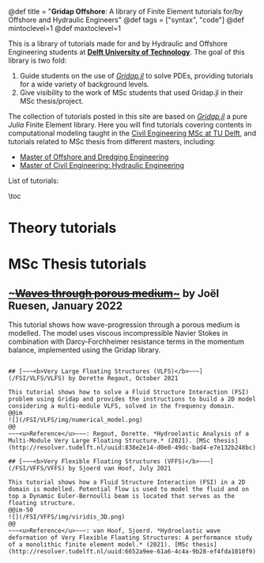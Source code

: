 @def title = "<b>Gridap Offshore</b>: A library of Finite Element tutorials for/by Offshore and Hydraulic Engineers"
@def tags = ["syntax", "code"]
@def mintoclevel=1
@def maxtoclevel=1

This is a library of tutorials made for and by Hydraulic and Offshore Engineering students at [**Delft University of Technology**](www.tudelft.nl). The goal of this library is two fold: 

1. Guide students on the use of [*Gridap.jl*](https://github.com/gridap/Gridap.jl) to solve PDEs, providing tutorials for a wide variety of background levels.
2. Give visibility to the work of MSc students that used Gridap.jl in their MSc thesis/project.

The collection of tutorials posted in this site are based on [*Gridap.jl*](https://gridap.github.io/Gridap.jl/stable/) a pure *Julia* Finite Element library. Here you will find tutorials covering contents in computational modeling taught in the [Civil Engineering MSc at TU Delft](https://www.tudelft.nl/en/education/programmes/masters/civil-engineering/msc-civil-engineering), and tutorials related to MSc thesis from different masters, including:
- [Master of Offshore and Dredging Engineering](https://www.tudelft.nl/onderwijs/opleidingen/masters/offshore-dredging-engineering/msc-offshore-dredging-engineering)
- [Master of Civil Engineering: Hydraulic Engineering](https://www.tudelft.nl/onderwijs/opleidingen/masters/ce/msc-civil-engineering-test/old/old/old/oud/old/old/old/msc-programme/track-hydraulic-engineering)

List of tutorials:

\toc

# Theory tutorials

# MSc Thesis tutorials

## [~~~<b>Waves through porous medium</b>~~~](/Fluids/Porous/porous) by Joël Ruesen, January 2022

This tutorial shows how wave-progression through a porous medium is modelled. The model uses viscous incompressible Navier Stokes in combination with Darcy-Forchheimer resistance terms in the momentum balance, implemented using the Gridap library.

~~~<u>Reference</u>~~~: Ruesen, Joël. *Wave damping by large-scale offshore kelp farms - a numerical modelling framework using a porous medium approach.* (2022). [MSc thesis](http://resolver.tudelft.nl/uuid:fcba6da4-5d83-415d-a5b9-28fc054e7b15)

## [~~~<b>Very Large Floating Structures (VLFS)</b>~~~](/FSI/VLFS/VLFS) by Dorette Regout, October 2021

This tutorial shows how to solve a Fluid Structure Interaction (FSI) problem using Gridap and provides the instructions to build a 2D model considering a multi-module VLFS, solved in the frequency domain.
@@im
![](/FSI/VLFS/img/numerical_model.png) 
@@
~~~<u>Reference</u>~~~: Regout, Dorette. *Hydroelastic Analysis of a Multi-Module Very Large Floating Structure.* (2021). [MSc thesis](http://resolver.tudelft.nl/uuid:838e2e14-d0e8-49dc-bad4-e7e132b248bc)

## [~~~<b>Very Flexible Floating Structures (VFFS)</b>~~~](/FSI/VFFS/VFFS) by Sjoerd van Hoof, July 2021

This tutorial shows how a Fluid Structure Interaction (FSI) in a 2D domain is modelled. Potential flow is used to model the fluid and on top a Dynamic Euler-Bernoulli beam is located that serves as the floating structure.
@@im-50
![](/FSI/VFFS/img/viridis_3D.png) 
@@    
~~~<u>Reference</u>~~~: van Hoof, Sjoerd. *Hydroelastic wave deformation of Very Flexible Floating Structures: A performance study of a monolithic finite element model.* (2021). [MSc thesis](http://resolver.tudelft.nl/uuid:6652a9ee-61a6-4c4a-9b28-ef4fda1010f9)